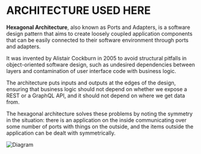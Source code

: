 # ARCHITECTURE USED HERE

**Hexagonal Architecture**, also known as Ports and Adapters, is a software design pattern that aims to create loosely coupled application components that can be easily connected to their software environment through ports and adapters. 

It was invented by Alistair Cockburn in 2005 to avoid structural pitfalls in object-oriented software design, such as undesired dependencies between layers and contamination of user interface code with business logic. 

The architecture puts inputs and outputs at the edges of the design, ensuring that business logic should not depend on whether we expose a REST or a GraphQL API, and it should not depend on where we get data from. 

The hexagonal architecture solves these problems by noting the symmetry in the situation: there is an application on the inside communicating over some number of ports with things on the outside, and the items outside the application can be dealt with symmetrically.

![Diagram](/resources/Hexagonal-architecture-2023-11-24%2006-21-24.png)